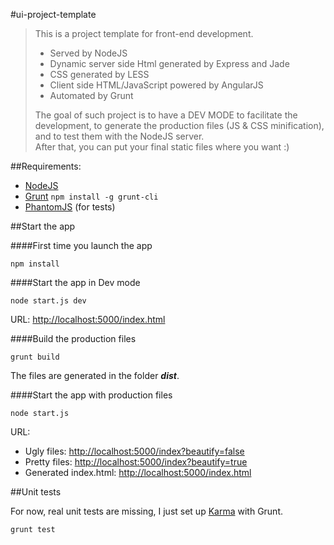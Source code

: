 #ui-project-template

>This is a project template for front-end development.
>
>- Served by NodeJS
>- Dynamic server side Html generated by Express and Jade
>- CSS generated by LESS
>- Client side HTML/JavaScript powered by AngularJS
>- Automated by Grunt
>
>The goal of such project is to have a DEV MODE to facilitate the development, to generate the production files (JS & CSS minification), and to test them with the NodeJS server.  
>After that, you can put your final static files where you want :)

##Requirements:

- [NodeJS](http://nodejs.org/download/)
- [Grunt](http://gruntjs.com/) ```npm install -g grunt-cli```
- [PhantomJS](http://phantomjs.org/) (for tests)

##Start the app

####First time you launch the app

```
npm install
```

####Start the app in Dev mode

```
node start.js dev
```

URL: [http://localhost:5000/index.html](http://localhost:5000/index.html)

####Build the production files

```
grunt build
```

The files are generated in the folder ___dist___.

####Start the app with production files

```
node start.js
```

URL:  
- Ugly files: [http://localhost:5000/index?beautify=false](http://localhost:5000/index?beautify=false)
- Pretty files: [http://localhost:5000/index?beautify=true](http://localhost:5000/index.html?beautify=true)
- Generated index.html: [http://localhost:5000/index.html](http://localhost:5000/index.html)

##Unit tests

For now, real unit tests are missing, I just set up [Karma](http://karma-runner.github.io/) with Grunt.

```
grunt test
```
